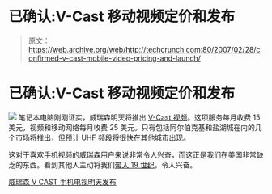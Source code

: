 # 已确认:V-Cast 移动视频定价和发布

> 原文：<https://web.archive.org/web/http://techcrunch.com:80/2007/02/28/confirmed-v-cast-mobile-video-pricing-and-launch/>

# 已确认:V-Cast 移动视频定价和发布

![](img/8d4315f0d8d0a585cfe6a47426f64b1a.png)
笔记本电脑刚刚证实，威瑞森明天将推出 [V-Cast 视频](https://web.archive.org/web/20210225064439/http://crunchgear.com/2007/02/26/v-cast-mobile-tv-gets-official/)。这项服务每月收费 15 美元，视频和移动网络每月收费 25 美元。只有包括阿尔伯克基和盐湖城在内的几个市场将推出，但预计 UHF 频段将很快在其他城市出现。

这对于喜欢手机视频的威瑞森用户来说非常令人兴奋，而这正是我们在美国非常缺乏的东西。看到其他人主动将我们[带入 19 世纪](https://web.archive.org/web/20210225064439/http://crunchgear.com/2007/02/14/the-state-of-mobile-content/)，令人兴奋。

[威瑞森 V CAST 手机电视明天发布](https://web.archive.org/web/20210225064439/http://laptopmag.com/News/Cell-Phones/Verizon-V-CAST-Mobile-TV-Rumored-to-Launch-Tomorrow.htm)